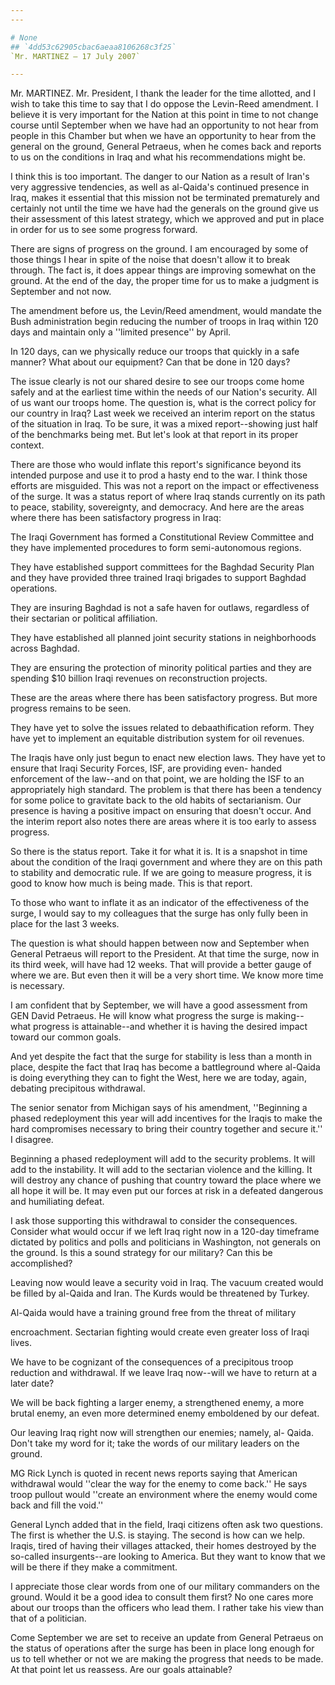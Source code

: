 ```yaml
---
---

# None
## `4dd53c62905cbac6aeaa8106268c3f25`
`Mr. MARTINEZ — 17 July 2007`

---
```



Mr. MARTINEZ. Mr. President, I thank the leader for the time 
allotted, and I wish to take this time to say that I do oppose the 
Levin-Reed amendment. I believe it is very important for the Nation at 
this point in time to not change course until September when we have 
had an opportunity to not hear from people in this Chamber but when we 
have an opportunity to hear from the general on the ground, General 
Petraeus, when he comes back and reports to us on the conditions in 
Iraq and what his recommendations might be.

I think this is too important. The danger to our Nation as a result 
of Iran's very aggressive tendencies, as well as al-Qaida's continued 
presence in Iraq, makes it essential that this mission not be 
terminated prematurely and certainly not until the time we have had the 
generals on the ground give us their assessment of this latest 
strategy, which we approved and put in place in order for us to see 
some progress forward.

There are signs of progress on the ground. I am encouraged by some of 
those things I hear in spite of the noise that doesn't allow it to 
break through. The fact is, it does appear things are improving 
somewhat on the ground. At the end of the day, the proper time for us 
to make a judgment is September and not now.

The amendment before us, the Levin/Reed amendment, would mandate the 
Bush administration begin reducing the number of troops in Iraq within 
120 days and maintain only a ''limited presence'' by April.

In 120 days, can we physically reduce our troops that quickly in a 
safe manner? What about our equipment? Can that be done in 120 days?

The issue clearly is not our shared desire to see our troops come 
home safely and at the earliest time within the needs of our Nation's 
security. All of us want our troops home. The question is, what is the 
correct policy for our country in Iraq? Last week we received an 
interim report on the status of the situation in Iraq. To be sure, it 
was a mixed report--showing just half of the benchmarks being met. But 
let's look at that report in its proper context.

There are those who would inflate this report's significance beyond 
its intended purpose and use it to prod a hasty end to the war. I think 
those efforts are misguided. This was not a report on the impact or 
effectiveness of the surge. It was a status report of where Iraq stands 
currently on its path to peace, stability, sovereignty, and democracy. 
And here are the areas where there has been satisfactory progress in 
Iraq:

The Iraqi Government has formed a Constitutional Review Committee and 
they have implemented procedures to form semi-autonomous regions.

They have established support committees for the Baghdad Security 
Plan and they have provided three trained Iraqi brigades to support 
Baghdad operations.

They are insuring Baghdad is not a safe haven for outlaws, regardless 
of their sectarian or political affiliation.

They have established all planned joint security stations in 
neighborhoods across Baghdad.

They are ensuring the protection of minority political parties and 
they are spending $10 billion Iraqi revenues on reconstruction 
projects.

These are the areas where there has been satisfactory progress. But 
more progress remains to be seen.

They have yet to solve the issues related to debaathification reform. 
They have yet to implement an equitable distribution system for oil 
revenues.

The Iraqis have only just begun to enact new election laws. They have 
yet to ensure that Iraqi Security Forces, ISF, are providing even-
handed enforcement of the law--and on that point, we are holding the 
ISF to an appropriately high standard. The problem is that there has 
been a tendency for some police to gravitate back to the old habits of 
sectarianism. Our presence is having a positive impact on ensuring that 
doesn't occur. And the interim report also notes there are areas where 
it is too early to assess progress.

So there is the status report. Take it for what it is. It is a 
snapshot in time about the condition of the Iraqi government and where 
they are on this path to stability and democratic rule. If we are going 
to measure progress, it is good to know how much is being made. This is 
that report.

To those who want to inflate it as an indicator of the effectiveness 
of the surge, I would say to my colleagues that the surge has only 
fully been in place for the last 3 weeks.

The question is what should happen between now and September when 
General Petraeus will report to the President. At that time the surge, 
now in its third week, will have had 12 weeks. That will provide a 
better gauge of where we are. But even then it will be a very short 
time. We know more time is necessary.

I am confident that by September, we will have a good assessment from 
GEN David Petraeus. He will know what progress the surge is making--
what progress is attainable--and whether it is having the desired 
impact toward our common goals.

And yet despite the fact that the surge for stability is less than a 
month in place, despite the fact that Iraq has become a battleground 
where al-Qaida is doing everything they can to fight the West, here we 
are today, again, debating precipitous withdrawal.

The senior senator from Michigan says of his amendment, ''Beginning a 
phased redeployment this year will add incentives for the Iraqis to 
make the hard compromises necessary to bring their country together and 
secure it.'' I disagree.

Beginning a phased redeployment will add to the security problems. It 
will add to the instability. It will add to the sectarian violence and 
the killing. It will destroy any chance of pushing that country toward 
the place where we all hope it will be. It may even put our forces at 
risk in a defeated dangerous and humiliating defeat.

I ask those supporting this withdrawal to consider the consequences. 
Consider what would occur if we left Iraq right now in a 120-day 
timeframe dictated by politics and polls and politicians in Washington, 
not generals on the ground. Is this a sound strategy for our military? 
Can this be accomplished?

Leaving now would leave a security void in Iraq. The vacuum created 
would be filled by al-Qaida and Iran. The Kurds would be threatened by 
Turkey.

Al-Qaida would have a training ground free from the threat of 
military


encroachment. Sectarian fighting would create even greater loss of 
Iraqi lives.

We have to be cognizant of the consequences of a precipitous troop 
reduction and withdrawal. If we leave Iraq now--will we have to return 
at a later date?

We will be back fighting a larger enemy, a strengthened enemy, a more 
brutal enemy, an even more determined enemy emboldened by our defeat.

Our leaving Iraq right now will strengthen our enemies; namely, al-
Qaida. Don't take my word for it; take the words of our military 
leaders on the ground.

MG Rick Lynch is quoted in recent news reports saying that American 
withdrawal would ''clear the way for the enemy to come back.'' He says 
troop pullout would ''create an environment where the enemy would come 
back and fill the void.''

General Lynch added that in the field, Iraqi citizens often ask two 
questions. The first is whether the U.S. is staying. The second is how 
can we help. Iraqis, tired of having their villages attacked, their 
homes destroyed by the so-called insurgents--are looking to America. 
But they want to know that we will be there if they make a commitment.

I appreciate those clear words from one of our military commanders on 
the ground. Would it be a good idea to consult them first? No one cares 
more about our troops than the officers who lead them. I rather take 
his view than that of a politician.

Come September we are set to receive an update from General Petraeus 
on the status of operations after the surge has been in place long 
enough for us to tell whether or not we are making the progress that 
needs to be made. At that point let us reassess. Are our goals 
attainable?